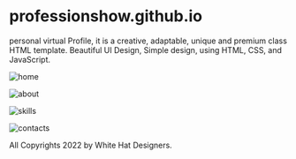 # professionshow.github.io
personal virtual Profile, it is a creative, adaptable, unique and premium class HTML template.
Beautiful UI Design, Simple design, using HTML, CSS, and JavaScript.

![home](https://user-images.githubusercontent.com/97239651/231139023-0f7ab72d-1379-4b29-9c38-c80a79928066.PNG)

![about](https://user-images.githubusercontent.com/97239651/231139041-bff2d942-a21c-443a-bc2a-1cb02b5a3283.PNG)

![skills](https://user-images.githubusercontent.com/97239651/231139053-9fca7831-ec10-4fe2-8cbc-35033b7c41a6.PNG)

![contacts](https://user-images.githubusercontent.com/97239651/231139080-572c7f9f-85d9-46e0-abfd-f9886ce9fa3c.PNG)

All Copyrights 2022 by White Hat Designers.

